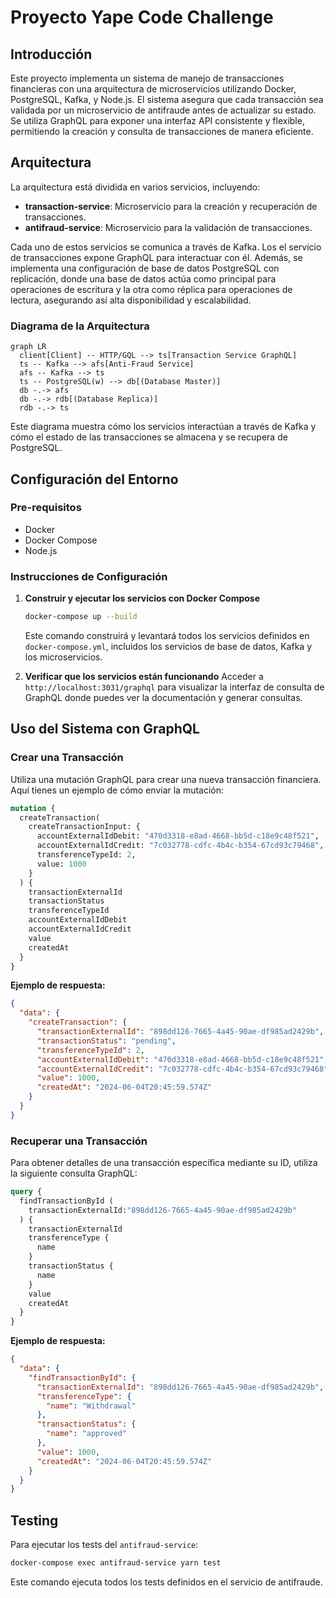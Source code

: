 # Proyecto Yape Code Challenge

## Introducción
Este proyecto implementa un sistema de manejo de transacciones financieras con una arquitectura de microservicios utilizando Docker, PostgreSQL, Kafka, y Node.js. El sistema asegura que cada transacción sea validada por un microservicio de antifraude antes de actualizar su estado. Se utiliza GraphQL para exponer una interfaz API consistente y flexible, permitiendo la creación y consulta de transacciones de manera eficiente.

## Arquitectura
La arquitectura está dividida en varios servicios, incluyendo:
- **transaction-service**: Microservicio para la creación y recuperación de transacciones.
- **antifraud-service**: Microservicio para la validación de transacciones.

Cada uno de estos servicios se comunica a través de Kafka. Los el servicio de transacciones expone GraphQL para interactuar con él. Además, se implementa una configuración de base de datos PostgreSQL con replicación, donde una base de datos actúa como principal para operaciones de escritura y la otra como réplica para operaciones de lectura, asegurando así alta disponibilidad y escalabilidad.

### Diagrama de la Arquitectura
```mermaid
graph LR
  client[Client] -- HTTP/GQL --> ts[Transaction Service GraphQL]
  ts -- Kafka --> afs[Anti-Fraud Service]
  afs -- Kafka --> ts
  ts -- PostgreSQL(w) --> db[(Database Master)]
  db -.-> afs
  db -.-> rdb[(Database Replica)]
  rdb -.-> ts
```
Este diagrama muestra cómo los servicios interactúan a través de Kafka y cómo el estado de las transacciones se almacena y se recupera de PostgreSQL.

## Configuración del Entorno

### Pre-requisitos
- Docker
- Docker Compose
- Node.js

### Instrucciones de Configuración
1. **Construir y ejecutar los servicios con Docker Compose**
   ```bash
   docker-compose up --build
   ```
   Este comando construirá y levantará todos los servicios definidos en `docker-compose.yml`, incluidos los servicios de base de datos, Kafka y los microservicios.

2. **Verificar que los servicios están funcionando**
   Acceder a `http://localhost:3031/graphql` para visualizar la interfaz de consulta de GraphQL donde puedes ver la documentación y generar consultas.

## Uso del Sistema con GraphQL

### Crear una Transacción
Utiliza una mutación GraphQL para crear una nueva transacción financiera. Aquí tienes un ejemplo de cómo enviar la mutación:
```graphql
mutation {
  createTransaction(
    createTransactionInput: {
      accountExternalIdDebit: "470d3318-e8ad-4668-bb5d-c18e9c48f521",
      accountExternalIdCredit: "7c032778-cdfc-4b4c-b354-67cd93c79468",
      transferenceTypeId: 2,
      value: 1000
    }
  ) {
    transactionExternalId
    transactionStatus
    transferenceTypeId
    accountExternalIdDebit
    accountExternalIdCredit
    value
    createdAt
  }
}
```

**Ejemplo de respuesta:**
```json
{
  "data": {
    "createTransaction": {
      "transactionExternalId": "898dd126-7665-4a45-90ae-df985ad2429b",
      "transactionStatus": "pending",
      "transferenceTypeId": 2,
      "accountExternalIdDebit": "470d3318-e8ad-4668-bb5d-c18e9c48f521",
      "accountExternalIdCredit": "7c032778-cdfc-4b4c-b354-67cd93c79468",
      "value": 1000,
      "createdAt": "2024-06-04T20:45:59.574Z"
    }
  }
}
```

### Recuperar una Transacción
Para obtener detalles de una transacción específica mediante su ID, utiliza la siguiente consulta GraphQL:
```graphql
query {
  findTransactionById (
    transactionExternalId:"898dd126-7665-4a45-90ae-df985ad2429b"
  ) {
    transactionExternalId
    transferenceType {
      name
    }
    transactionStatus {
      name
    }
    value
    createdAt
  }
}
```

**Ejemplo de respuesta:**
```json
{
  "data": {
    "findTransactionById": {
      "transactionExternalId": "898dd126-7665-4a45-90ae-df985ad2429b",
      "transferenceType": {
        "name": "Withdrawal"
      },
      "transactionStatus": {
        "name": "approved"
      },
      "value": 1000,
      "createdAt": "2024-06-04T20:45:59.574Z"
    }
  }
}
```

## Testing
Para ejecutar los tests del `antifraud-service`:
```bash
docker-compose exec antifraud-service yarn test
```
Este comando ejecuta todos los tests definidos en el servicio de antifraude.
